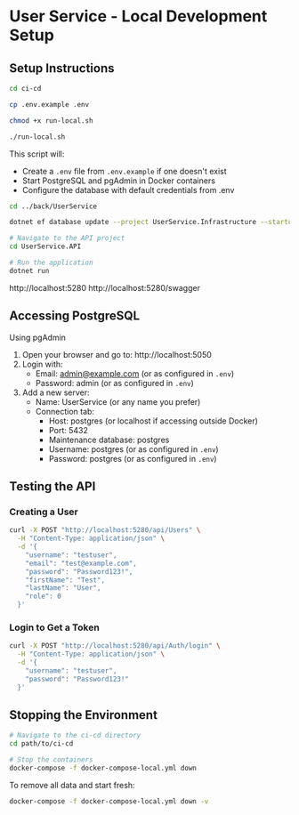 # User Service - Local Development Setup

## Setup Instructions

```bash
cd ci-cd

cp .env.example .env

chmod +x run-local.sh

./run-local.sh
```

This script will:
- Create a `.env` file from `.env.example` if one doesn't exist
- Start PostgreSQL and pgAdmin in Docker containers
- Configure the database with default credentials from .env

```bash
cd ../back/UserService

dotnet ef database update --project UserService.Infrastructure --startup-project UserService.API
```

```bash
# Navigate to the API project
cd UserService.API

# Run the application
dotnet run
```

http://localhost:5280
http://localhost:5280/swagger

## Accessing PostgreSQL

Using pgAdmin

1. Open your browser and go to: http://localhost:5050
2. Login with:
   - Email: admin@example.com (or as configured in `.env`)
   - Password: admin (or as configured in `.env`)
3. Add a new server:
   - Name: UserService (or any name you prefer)
   - Connection tab:
     - Host: postgres (or localhost if accessing outside Docker)
     - Port: 5432
     - Maintenance database: postgres
     - Username: postgres (or as configured in `.env`)
     - Password: postgres (or as configured in `.env`)


## Testing the API

### Creating a User

```bash
curl -X POST "http://localhost:5280/api/Users" \
  -H "Content-Type: application/json" \
  -d '{
    "username": "testuser",
    "email": "test@example.com",
    "password": "Password123!",
    "firstName": "Test",
    "lastName": "User",
    "role": 0
  }'
```

### Login to Get a Token

```bash
curl -X POST "http://localhost:5280/api/Auth/login" \
  -H "Content-Type: application/json" \
  -d '{
    "username": "testuser",
    "password": "Password123!"
  }'
```

## Stopping the Environment

```bash
# Navigate to the ci-cd directory
cd path/to/ci-cd

# Stop the containers
docker-compose -f docker-compose-local.yml down
```

To remove all data and start fresh:
```bash
docker-compose -f docker-compose-local.yml down -v
```
